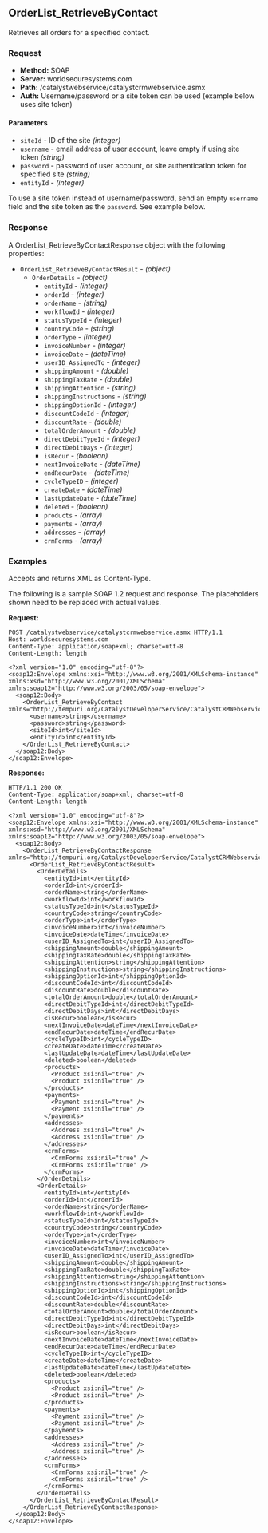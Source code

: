 ## OrderList_RetrieveByContact

Retrieves all orders for a specified contact.

### Request

* **Method:** SOAP
* **Server:** worldsecuresystems.com
* **Path:** /catalystwebservice/catalystcrmwebservice.asmx
* **Auth:** Username/password or a site token can be used (example below uses site token)

#### Parameters

* `siteId` - ID of the site *(integer)*
* `username` - email address of user account, leave empty if using site token *(string)*
* `password` - password of user account, or site authentication token for specified site *(string)*
* `entityId` - *(integer)*

To use a site token instead of username/password, send an empty `username` field and the site token as the `password`. See example below.

### Response

A OrderList_RetrieveByContactResponse object with the following properties:

* `OrderList_RetrieveByContactResult` - *(object)*
	* `OrderDetails` - *(object)*
		* `entityId` - *(integer)*
		* `orderId` - *(integer)*
		* `orderName` - *(string)*
		* `workflowId` - *(integer)*
		* `statusTypeId` - *(integer)*
		* `countryCode` - *(string)*
		* `orderType` - *(integer)*
		* `invoiceNumber` - *(integer)*
		* `invoiceDate` - *(dateTime)*
		* `userID_AssignedTo` - *(integer)*
		* `shippingAmount` - *(double)*
		* `shippingTaxRate` - *(double)*
		* `shippingAttention` - *(string)*
		* `shippingInstructions` - *(string)*
		* `shippingOptionId` - *(integer)*
		* `discountCodeId` - *(integer)*
		* `discountRate` - *(double)*
		* `totalOrderAmount` - *(double)*
		* `directDebitTypeId` - *(integer)*
		* `directDebitDays` - *(integer)*
		* `isRecur` - *(boolean)*
		* `nextInvoiceDate` - *(dateTime)*
		* `endRecurDate` - *(dateTime)*
		* `cycleTypeID` - *(integer)*
		* `createDate` - *(dateTime)*	
		* `lastUpdateDate` - *(dateTime)*	
		* `deleted` - *(boolean)*	
		* `products` - *(array)*	
		* `payments` - *(array)*	
		* `addresses` - *(array)*	
		* `crmForms` - *(array)*	

### Examples

Accepts and returns XML as Content-Type. 

The following is a sample SOAP 1.2 request and response. The placeholders shown need to be replaced with actual values.

**Request:**
~~~
POST /catalystwebservice/catalystcrmwebservice.asmx HTTP/1.1
Host: worldsecuresystems.com
Content-Type: application/soap+xml; charset=utf-8
Content-Length: length

<?xml version="1.0" encoding="utf-8"?>
<soap12:Envelope xmlns:xsi="http://www.w3.org/2001/XMLSchema-instance" xmlns:xsd="http://www.w3.org/2001/XMLSchema" xmlns:soap12="http://www.w3.org/2003/05/soap-envelope">
  <soap12:Body>
    <OrderList_RetrieveByContact xmlns="http://tempuri.org/CatalystDeveloperService/CatalystCRMWebservice">
      <username>string</username>
      <password>string</password>
      <siteId>int</siteId>
      <entityId>int</entityId>
    </OrderList_RetrieveByContact>
  </soap12:Body>
</soap12:Envelope>
~~~

**Response:**
~~~
HTTP/1.1 200 OK
Content-Type: application/soap+xml; charset=utf-8
Content-Length: length

<?xml version="1.0" encoding="utf-8"?>
<soap12:Envelope xmlns:xsi="http://www.w3.org/2001/XMLSchema-instance" xmlns:xsd="http://www.w3.org/2001/XMLSchema" xmlns:soap12="http://www.w3.org/2003/05/soap-envelope">
  <soap12:Body>
    <OrderList_RetrieveByContactResponse xmlns="http://tempuri.org/CatalystDeveloperService/CatalystCRMWebservice">
      <OrderList_RetrieveByContactResult>
        <OrderDetails>
          <entityId>int</entityId>
          <orderId>int</orderId>
          <orderName>string</orderName>
          <workflowId>int</workflowId>
          <statusTypeId>int</statusTypeId>
          <countryCode>string</countryCode>
          <orderType>int</orderType>
          <invoiceNumber>int</invoiceNumber>
          <invoiceDate>dateTime</invoiceDate>
          <userID_AssignedTo>int</userID_AssignedTo>
          <shippingAmount>double</shippingAmount>
          <shippingTaxRate>double</shippingTaxRate>
          <shippingAttention>string</shippingAttention>
          <shippingInstructions>string</shippingInstructions>
          <shippingOptionId>int</shippingOptionId>
          <discountCodeId>int</discountCodeId>
          <discountRate>double</discountRate>
          <totalOrderAmount>double</totalOrderAmount>
          <directDebitTypeId>int</directDebitTypeId>
          <directDebitDays>int</directDebitDays>
          <isRecur>boolean</isRecur>
          <nextInvoiceDate>dateTime</nextInvoiceDate>
          <endRecurDate>dateTime</endRecurDate>
          <cycleTypeID>int</cycleTypeID>
          <createDate>dateTime</createDate>
          <lastUpdateDate>dateTime</lastUpdateDate>
          <deleted>boolean</deleted>
          <products>
            <Product xsi:nil="true" />
            <Product xsi:nil="true" />
          </products>
          <payments>
            <Payment xsi:nil="true" />
            <Payment xsi:nil="true" />
          </payments>
          <addresses>
            <Address xsi:nil="true" />
            <Address xsi:nil="true" />
          </addresses>
          <crmForms>
            <CrmForms xsi:nil="true" />
            <CrmForms xsi:nil="true" />
          </crmForms>
        </OrderDetails>
        <OrderDetails>
          <entityId>int</entityId>
          <orderId>int</orderId>
          <orderName>string</orderName>
          <workflowId>int</workflowId>
          <statusTypeId>int</statusTypeId>
          <countryCode>string</countryCode>
          <orderType>int</orderType>
          <invoiceNumber>int</invoiceNumber>
          <invoiceDate>dateTime</invoiceDate>
          <userID_AssignedTo>int</userID_AssignedTo>
          <shippingAmount>double</shippingAmount>
          <shippingTaxRate>double</shippingTaxRate>
          <shippingAttention>string</shippingAttention>
          <shippingInstructions>string</shippingInstructions>
          <shippingOptionId>int</shippingOptionId>
          <discountCodeId>int</discountCodeId>
          <discountRate>double</discountRate>
          <totalOrderAmount>double</totalOrderAmount>
          <directDebitTypeId>int</directDebitTypeId>
          <directDebitDays>int</directDebitDays>
          <isRecur>boolean</isRecur>
          <nextInvoiceDate>dateTime</nextInvoiceDate>
          <endRecurDate>dateTime</endRecurDate>
          <cycleTypeID>int</cycleTypeID>
          <createDate>dateTime</createDate>
          <lastUpdateDate>dateTime</lastUpdateDate>
          <deleted>boolean</deleted>
          <products>
            <Product xsi:nil="true" />
            <Product xsi:nil="true" />
          </products>
          <payments>
            <Payment xsi:nil="true" />
            <Payment xsi:nil="true" />
          </payments>
          <addresses>
            <Address xsi:nil="true" />
            <Address xsi:nil="true" />
          </addresses>
          <crmForms>
            <CrmForms xsi:nil="true" />
            <CrmForms xsi:nil="true" />
          </crmForms>
        </OrderDetails>
      </OrderList_RetrieveByContactResult>
    </OrderList_RetrieveByContactResponse>
  </soap12:Body>
</soap12:Envelope>
~~~
